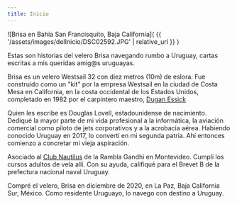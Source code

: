```yaml
---
title: Inicio
---
```

![Brisa en Bahía San Francisquito, Baja California](
  {{ '/assets/images/delInicio/DSC02592.JPG' | relative_url }}
)

Estas son historias del velero Brisa navegando rumbo a Uruguay,
cartas escritas a mis queridas amig@s uruguayas.

Brisa es un velero Westsail 32 con diez metros (10m) de eslora.
Fue construido como un "kit" por la empresa Westsail en la ciudad de
Costa Mesa en California, en la costa occidental de los
Estados Unidos, completado  en 1982 por el carpintero maestro, [Dugan
Essick][essick]

[essick]: https://www.essickwoodworks.com/

Quien les escribe es Douglas Lovell, estadounidense de nacimiento. Dediqué la
mayor parte de mi vida profesional a la informática, la aviación comercial como
piloto de jets corporativos y a la acrobacia aérea.  Habiendo conocido Uruguay
en 2017, lo convertí en mi segunda patria. Ahí entonces
comienzo a concretar mi vieja aspiración.

Asociado al [Club Nautilus][nautilus] de la Rambla Gandhi en Montevideo.
Cumplí los cursos adultos de vela allí. Con su ayuda, califiqué para el Brevet
B de la prefectura nacional naval Uruguay.

[nautilus]: https://nyc.com.uy/

Compré el velero, Brisa en diciembre de 2020, en La Paz, Baja California Sur,
México.  Como residente Uruguayo, lo navego con destino a Uruguay.
